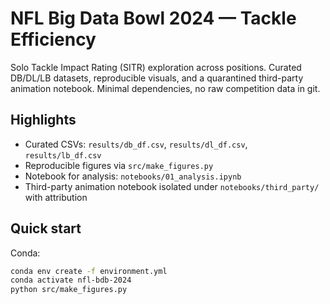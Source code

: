 # NFL Big Data Bowl 2024 — Tackle Efficiency

Solo Tackle Impact Rating (SITR) exploration across positions. Curated DB/DL/LB datasets, reproducible visuals, and a quarantined third-party animation notebook. Minimal dependencies, no raw competition data in git.

## Highlights
- Curated CSVs: `results/db_df.csv`, `results/dl_df.csv`, `results/lb_df.csv`
- Reproducible figures via `src/make_figures.py`
- Notebook for analysis: `notebooks/01_analysis.ipynb`
- Third-party animation notebook isolated under `notebooks/third_party/` with attribution

## Quick start
Conda:
```bash
conda env create -f environment.yml
conda activate nfl-bdb-2024
python src/make_figures.py


